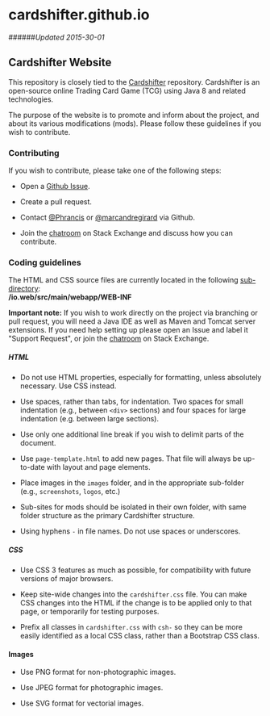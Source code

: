 
cardshifter.github.io
=======

######_Updated 2015-30-01_

## Cardshifter Website

This repository is closely tied to the [Cardshifter](https://github.com/Cardshifter/Cardshifter) repository. Cardshifter is an open-source online Trading Card Game (TCG) using Java 8 and related technologies.

The purpose of the website is to promote and inform about the project, and about its various modifications (mods). Please follow these guidelines if you wish to contribute.

### Contributing

If you wish to contribute, please take one of the following steps:

- Open a [Github Issue](https://github.com/Cardshifter/cardshifter.github.io/issues).
 
- Create a pull request.

- Contact [@Phrancis](https://github.com/Phrancis) or [@marcandregirard](https://github.com/marcandregirard) via Github.

- Join the [chatroom](http://chat.stackexchange.com/rooms/16134/tcg-creation) on Stack Exchange and discuss how you can contribute.

### Coding guidelines

The HTML and CSS source files are currently located in the following [sub-directory](https://github.com/Cardshifter/cardshifter.github.io/tree/master/io.web/src/main/webapp/WEB-INF):<br>
**/io.web/src/main/webapp/WEB-INF**

**Important note:** If you wish to work directly on the project via branching or pull request, you will need a Java IDE as well as Maven and Tomcat server extensions. If you need help setting up please open an Issue and label it "Support Request", or join the [chatroom](http://chat.stackexchange.com/rooms/16134/tcg-creation) on Stack Exchange.

##### HTML

- Do not use HTML properties, especially for formatting, unless absolutely necessary. Use CSS instead.

- Use spaces, rather than tabs, for indentation. Two spaces for small indentation (e.g., between `<div>` sections) and four spaces for large indentation (e.g. between large sections).

- Use only one additional line break if you wish to delimit parts of the document.

- Use `page-template.html` to add new pages. That file will always be up-to-date with layout and page elements.

- Place images in the `images` folder, and in the appropriate sub-folder (e.g., `screenshots`, `logos`, etc.)

- Sub-sites for mods should be isolated in their own folder, with same folder structure as the primary Cardshifter structure.

- Using hyphens `-` in file names. Do not use spaces or underscores.

##### CSS

- Use CSS 3 features as much as possible, for compatibility with future versions of major browsers.

- Keep site-wide changes into the `cardshifter.css` file. You can make CSS changes into the HTML if the change is to be applied only to that page, or temporarily for testing purposes.

- Prefix all classes in `cardshifter.css` with `csh-` so they can be more easily identified as a local CSS class, rather than a Bootstrap CSS class.

#### Images

- Use PNG format for non-photographic images.

- Use JPEG format for photographic images.

- Use SVG format for vectorial images. 

